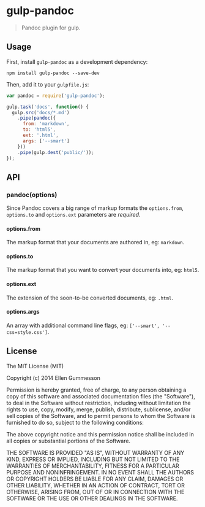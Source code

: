 # gulp-pandoc

> Pandoc plugin for gulp.

## Usage

First, install `gulp-pandoc` as a development dependency:

~~~ shell
npm install gulp-pandoc --save-dev
~~~

Then, add it to your `gulpfile.js`:

~~~ javascript
var pandoc = require('gulp-pandoc');

gulp.task('docs', function() {
  gulp.src('docs/*.md')
    .pipe(pandoc({
      from: 'markdown',
      to: 'html5',
      ext: '.html',
      args: ['--smart']
    }))
    .pipe(gulp.dest('public/'));
});
~~~

## API

### pandoc(options)

Since Pandoc covers a big range of markup formats the `options.from`, `options.to` and `options.ext` parameters are *required*.

#### options.from

The markup format that your documents are authored in, eg: `markdown`.

#### options.to

The markup format that you want to convert your documents into, eg: `html5`.

#### options.ext

The extension of the soon-to-be converted documents, eg: `.html`.

#### options.args

An array with additional command line flags, eg: `['--smart', '--css=style.css']`.

## License

The MIT License (MIT)

Copyright (c) 2014 Ellen Gummesson

Permission is hereby granted, free of charge, to any person obtaining a copy
of this software and associated documentation files (the "Software"), to deal
in the Software without restriction, including without limitation the rights
to use, copy, modify, merge, publish, distribute, sublicense, and/or sell
copies of the Software, and to permit persons to whom the Software is
furnished to do so, subject to the following conditions:

The above copyright notice and this permission notice shall be included in
all copies or substantial portions of the Software.

THE SOFTWARE IS PROVIDED "AS IS", WITHOUT WARRANTY OF ANY KIND, EXPRESS OR
IMPLIED, INCLUDING BUT NOT LIMITED TO THE WARRANTIES OF MERCHANTABILITY,
FITNESS FOR A PARTICULAR PURPOSE AND NONINFRINGEMENT. IN NO EVENT SHALL THE
AUTHORS OR COPYRIGHT HOLDERS BE LIABLE FOR ANY CLAIM, DAMAGES OR OTHER
LIABILITY, WHETHER IN AN ACTION OF CONTRACT, TORT OR OTHERWISE, ARISING FROM,
OUT OF OR IN CONNECTION WITH THE SOFTWARE OR THE USE OR OTHER DEALINGS IN
THE SOFTWARE.
